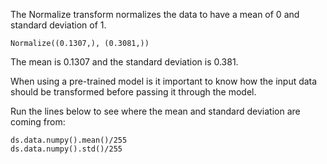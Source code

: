 The Normalize transform normalizes the data to have a mean of 0 and standard deviation of 1.

```
Normalize((0.1307,), (0.3081,))
```

The mean is 0.1307 and the standard deviation is 0.381.

When using a pre-trained model is it important to know how the input data should be transformed before passing it through the model.

Run the lines below to see where the mean and standard deviation are coming from:

```
ds.data.numpy().mean()/255
ds.data.numpy().std()/255
```
